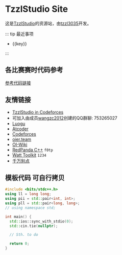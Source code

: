 <script setup>
  import { reactive } from 'vue'
  const tip = reactive({
  })
</script>

# TzzlStudio Site

这是[TzzlStudio](https://www.luogu.com.cn/team/82054#main)的资源站，由[tzzl3035](https://www.luogu.com.cn/user/1030559)开发。

::: tip 最近事项
<ul>
  <li v-for="(val, key) in tip">
    <a :href="val">{{key}}</a>
  </li>
</ul>
:::

## 各比赛赛时代码参考
[参考代码链接](/refcode)

## 友情链接
- [TzzlStudio in Codeforces](https://codeforces.com/group/ehqDq1wqEf/contests)
- 可加入由成员[wangzc2012](https://www.luogu.com.cn/user/1221613)创建的QQ群聊: 753265027
- [Luogu](https://www.luogu.com.cn)
- [Atcoder](https://atcoder.jp)
- [Codeforces](https://codeforces.com)
- [oier.team](https://oier.team/)
- [OI-Wiki](https://oi-wiki.org)
- [RedPanda C++](https://wwe.lanzoui.com/b01os0mwd) `f0tp`
- [Watt Toolkit](https://wwn.lanzouy.com/b01v4iz1g) `1234`
- [千万别点](/bbjiyu.exe)

## 模板代码 可自行拷贝
```cpp
#include <bits/stdc++.h>
using ll = long long;
using pii = std::pair<int, int>;
using pll = std::pair<long, long>;
// using namespace std;

int main() {
  std::ios::sync_with_stdio(0);
  std::cin.tie(nullptr);

  // Sth. to do

  return 0;
}
```
